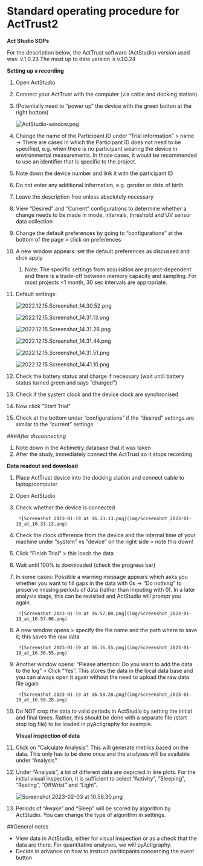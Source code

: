 # Standard operating procedure for ActTrust2



**Act Studio SOPs**

For the description below, the ActTrust software (ActStudio) version used was: v.1.0.23
The most up to date version is v.1.0.24



**Setting up a recording**

1. Open ActStudio
2. Connect your ActTrust with the computer (via cable and docking station)
3. (Potentially need to “power up” the device with the green button at the right bottom)
    
    ![ActStudio-window.png](img/ActStudio-window.png)
    
4. Change the name of the Participant ID under “Trial information” > name
    -> There are cases in which the Participant ID does not need to be specified, e.g. when there is no participant wearing the device in environmental measurements. In those cases, it would be recommended to use an identifier that is specific to the project.
5. Note down the device number and link it with the participant ID
6. Do not enter any additional information, e.g. gender or date of birth
7. Leave the description free unless absolutely necessary
8. View “Desired” and “Current” configurations to determine whether a change needs to be made in mode, intervals, threshold and UV sensor data collection
9. Change the default preferences by going to “configurations” at the bottom of the page > click on preferences
10. A new window appears: set the default preferences as discussed and click apply  
    1. Note: The specific settings from acquisition are project-dependent and there is a trade-off between memory capacity and sampling. For most projects <1 month, 30 sec intervals are appropriate.
11. Default settings:
    
    ![2022.12.15.Screenshot_14.30.52.png](img/2022.12.15.Screenshot_14.30.52.png)
    
    ![2022.12.15.Screenshot_14.31.13.png](img/2022.12.15.Screenshot_14.31.13.png)
    
    ![2022.12.15.Screenshot_14.31.28.png](img/2022.12.15.Screenshot_14.31.28.png)
    
    ![2022.12.15.Screenshot_14.31.44.png](img/2022.12.15.Screenshot_14.31.44.png)
    
    ![2022.12.15.Screenshot_14.31.51.png](img/2022.12.15.Screenshot_14.31.51.png)
    
    ![2022.12.15.Screenshot_14.41.10.png](img/2022.12.15.Screenshot_14.41.10.png)
    
12. Check the battery status and charge if necessary (wait until battery status turned green and says “charged”)
13. Check if the system clock and the device clock are synchronised
14. Now click “Start Trial” 
15. Check at the bottom under “configurations” if the “desired” settings are similar to the “current” settings
    
###*After disconnecting*
    
1. Note down in the Actimetry database that it was taken
2. After the study, immediately connect the ActTrust so it stops recording
    
    
**Data readout and download**
    
1. Place ActTrust device into the docking station and connect cable to laptop/computer
2. Open ActStudio
3. Check whether the device is connected
        
        ![Screenshot 2023-01-19 at 16.33.13.png](img/Screenshot_2023-01-19_at_16.33.13.png)
        
4. Check the clock difference from the device and the internal time of your machine under “system” vs “device” on the right side > note this down!
5. Click “Finish Trial” > this loads the data
6. Wait until 100% is downloaded (check the progress bar)
7. In some cases: Possible a warning message appears which asks you whether you want to fill gaps in the data with 0s -> “Do nothing” to preserve missing periods of data (rather than imputing with 0). In a later analysis stage, this can be revisited and ActStudio will prompt you again.
        
        ![Screenshot 2023-01-19 at 16.57.08.png](img/Screenshot_2023-01-19_at_16.57.08.png)
        
8. A new window opens > specify the file name and the path where to save it; this saves the raw data
        
        ![Screenshot 2023-01-19 at 16.36.55.png](img/Screenshot_2023-01-19_at_16.36.55.png)
        
9. Another window opens: “Please attention: Do you want to add the data to the log” > Click “Yes”. This stores the data in the local data base and you can always open it again without the need to upload the raw data file again
        
        ![Screenshot 2023-01-19 at 16.58.28.png](img/Screenshot_2023-01-19_at_16.58.28.png)
        
10. Do NOT crop the data to valid periods in ActStudio by setting the initial and final times. Rather, this should be done with a separate file (start stop log file) to be loaded in pyActigraphy for example.
    
    **Visual inspection of data**
    
11. Click on “Calculate Analysis”. This will generate metrics based on the data. This only has to be done once and the analyses will be available under “Analysis”.
12. Under “Analysis”, a lot of different data are depicted in line plots. For the initial visual inspection, it is sufficient to select “Activity”, “Sleeping”, “Resting”, “OffWrist” and “Light”.
    
    ![Screenshot 2023-02-03 at 10.56.30.png](img/Screenshot_2023-02-03_at_10.56.30.png)
    
13. Periods of “Awake” and “Sleep” will be scored by algorithm by ActStudio. You can change the type of algorithm in settings.
    

##General notes
- View data in ActStudio, either for visual inspection or as a check that the data are there. For quantitative analyses, we will pyActigraphy.
- Decide in advance on how to instruct pariticpants concerning the event button
